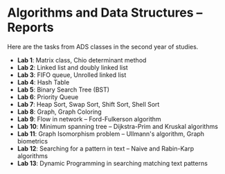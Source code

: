 # Algorithms and Data Structures – Reports
Here are the tasks from ADS classes in the second year of studies.

- **Lab 1**: Matrix class, Chio determinant method  
- **Lab 2**: Linked list and doubly linked list  
- **Lab 3**: FIFO queue, Unrolled linked list  
- **Lab 4**: Hash Table 
- **Lab 5**: Binary Search Tree (BST) 
- **Lab 6**: Priority Queue 
- **Lab 7**: Heap Sort, Swap Sort, Shift Sort, Shell Sort  
- **Lab 8**: Graph, Graph Coloring  
- **Lab 9**: Flow in network – Ford-Fulkerson algorithm  
- **Lab 10**: Minimum spanning tree – Dijkstra-Prim and Kruskal algorithms  
- **Lab 11**: Graph Isomorphism problem – Ullmann's algorithm, Graph biometrics  
- **Lab 12**: Searching for a pattern in text – Naive and Rabin-Karp algorithms  
- **Lab 13**: Dynamic Programming in searching matching text patterns  